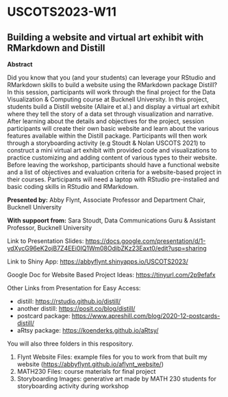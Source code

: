 # USCOTS2023-W11

## Building a website and virtual art exhibit with RMarkdown and Distill

**Abstract**

Did you know that you (and your students) can leverage your RStudio and RMarkdown skills to build a website using the RMarkdown package Distill?  In this session, participants will work through the final project for the Data Visualization & Computing course at Bucknell University.  In this project, students build a Distill website (Allaire et al.) and display a virtual art exhibit where they tell the story of a data set through visualization and narrative.  After learning about the details and objectives for the project, session participants will create their own basic website and learn about the various features available within the Distill package. Participants will then work through a storyboarding activity (e.g Stoudt & Nolan USCOTS 2021) to construct a mini virtual art exhibit with provided code and visualizations to practice customizing and adding content of various types to their website. Before leaving the workshop, participants should have a functional website and a list of objectives and evaluation criteria for a website-based project in their courses.  Participants will need a laptop with RStudio pre-installed and basic coding skills in RStudio and RMarkdown.

**Presented by:** Abby Flynt, Associate Professor and Department Chair, Bucknell University

**With suppoort from:** Sara Stoudt, Data Communications Guru & Assistant Professor, Bucknell University

Link to Presentation Slides: https://docs.google.com/presentation/d/1-ydXycG96eK2ojB7Z4EEi0IQ1Wm08OdibZKz23Eaxt0/edit?usp=sharing

Link to Shiny App: https://abbyflynt.shinyapps.io/USCOTS2023/

Google Doc for Website Based Project Ideas: https://tinyurl.com/2p9efafx

Other Links from Presentation for Easy Access:

- distill: https://rstudio.github.io/distill/
- another distill: https://posit.co/blog/distill/
- postcard package: https://www.apreshill.com/blog/2020-12-postcards-distill/
- aRtsy package: https://koenderks.github.io/aRtsy/

You will also three folders in this respository.
1.  Flynt Website Files: example files for you to work from that built my website (https://abbyflynt.github.io/aflynt_website/)
2.  MATH230 Files: course materials for final project
3.  Storyboarding Images: generative art made by MATH 230 students for storyboarding activity during workshop
